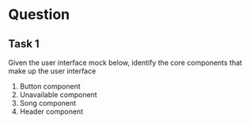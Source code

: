 # Question

## Task 1

Given the user interface mock below, identify the core components that make up the user interface

1. Button component
2. Unavailable component
3. Song component
4. Header component
